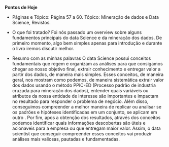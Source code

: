 **Pontos de Hoje**

- Páginas e Tópico: 
	 Página 57 a 60. Tópico: Mineração de dados e Data Science, Revistos.

- O que foi tratado?
	 Foi nós passado um overview sobre alguns fundamentos principais do data Science e da mineração dos dados. De primeiro momento, algo bem simples apenas para introdução e durante o livro iremos discutir melhor.

- Resumo com as minhas palavras
	 O data Science possui conceitos fundamentais que regem e organizam as análises para que consigamos chegar ao nosso objetivo final, extrair conhecimento e entregar valor a partir dos dados, de maneira mais simples. Esses conceitos, de maneira geral, nos mostram como podemos, de maneira sistemática extrair valor dos dados usando o método PPIC-ED (Processo padrão de industria cruzada para mineração dos dados), entender quais variáveis ou atributos da nossa entidade de interesse são importantes e impactam no resultado para responder o problema de negócio. Além disso, conseguimos compreender a melhor maneira de replicar ou analisar se os padrões e hipóteses identificadas em um conjunto, se aplicam em outro . Por fim, apos a obtenção dos resultados, através dos conceitos podemos identificar quais informações descobertas são úteis e acionaveis para a empresa ou que entregam maior valor. Assim, o data scientist que conseguir compreender esses conceitos vai produzir análises mais valiosas, pautadas e fundamentadas.